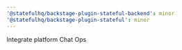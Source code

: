 ```yaml
---
'@statefulhq/backstage-plugin-stateful-backend': minor
'@statefulhq/backstage-plugin-stateful': minor
---
```


Integrate platform Chat Ops
